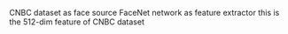 CNBC dataset as face source
FaceNet network as feature extractor
this is the 512-dim feature of CNBC dataset
